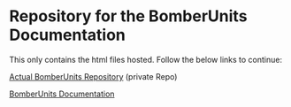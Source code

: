 # Repository for the BomberUnits Documentation

This only contains the html files hosted. Follow the below links to continue:

[Actual BomberUnits Repository](https://github.com/TheRoot89/BomberUnits) (private Repo)

[BomberUnits Documentation](https://theroot89.github.io/BomberUnitsDocu/index.html)
